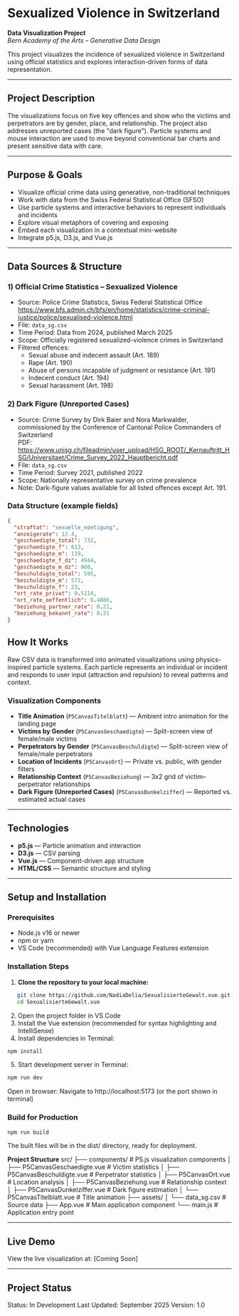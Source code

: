 # Sexualized Violence in Switzerland

**Data Visualization Project**  
*Bern Academy of the Arts – Generative Data Design*

This project visualizes the incidence of sexualized violence in Switzerland using official statistics and explores interaction-driven forms of data representation.

---

## Project Description

The visualizations focus on five key offences and show who the victims and perpetrators are by gender, place, and relationship. The project also addresses unreported cases (the "dark figure"). Particle systems and mouse interaction are used to move beyond conventional bar charts and present sensitive data with care.

---

## Purpose & Goals

- Visualize official crime data using generative, non-traditional techniques  
- Work with data from the Swiss Federal Statistical Office (SFSO)  
- Use particle systems and interactive behaviors to represent individuals and incidents  
- Explore visual metaphors of covering and exposing  
- Embed each visualization in a contextual mini-website  
- Integrate p5.js, D3.js, and Vue.js

---

## Data Sources & Structure

### 1) Official Crime Statistics – Sexualized Violence

- Source: Police Crime Statistics, Swiss Federal Statistical Office  
  <https://www.bfs.admin.ch/bfs/en/home/statistics/crime-criminal-justice/police/sexualised-violence.html>
- File: `data_sg.csv`  
- Time Period: Data from 2024, published March 2025  
- Scope: Officially registered sexualized-violence crimes in Switzerland  
- Filtered offences:
  - Sexual abuse and indecent assault (Art. 189)
  - Rape (Art. 190)
  - Abuse of persons incapable of judgment or resistance (Art. 191)
  - Indecent conduct (Art. 194)
  - Sexual harassment (Art. 198)

### 2) Dark Figure (Unreported Cases)

- Source: Crime Survey by Dirk Baier and Nora Markwalder, commissioned by the Conference of Cantonal Police Commanders of Switzerland  
  PDF: <https://www.unisg.ch/fileadmin/user_upload/HSG_ROOT/_Kernauftritt_HSG/Universitaet/Crime_Survey_2022_Hauptbericht.pdf>
- File: `data_sg.csv`  
- Time Period: Survey 2021, published 2022  
- Scope: Nationally representative survey on crime prevalence  
- Note: Dark-figure values available for all listed offences except Art. 191.

### Data Structure (example fields)

```json
{
  "straftat": "sexuelle_noetigung",
  "anzeigerate": 12.4,
  "geschaedigte_total": 732,
  "geschaedigte_f": 613,
  "geschaedigte_m": 119,
  "geschaedigte_f_dz": 4944,
  "geschaedigte_m_dz": 960,
  "beschuldigte_total": 595,
  "beschuldigte_m": 572,
  "beschuldigte_f": 23,
  "ort_rate_privat": 0.5114,
  "ort_rate_oeffentlich": 0.4886,
  "beziehung_partner_rate": 0.21,
  "beziehung_bekannt_rate": 0.31
}
```

## How It Works

Raw CSV data is transformed into animated visualizations using physics-inspired particle systems. Each particle represents an individual or incident and responds to user input (attraction and repulsion) to reveal patterns and context.

### Visualization Components

- **Title Animation** (`P5CanvasTitelblatt`) — Ambient intro animation for the landing page
- **Victims by Gender** (`P5CanvasGeschaedigte`) — Split-screen view of female/male victims  
- **Perpetrators by Gender** (`P5CanvasBeschuldigte`) — Split-screen view of female/male perpetrators  
- **Location of Incidents** (`P5CanvasOrt`) — Private vs. public, with gender filters  
- **Relationship Context** (`P5CanvasBeziehung`) — 3x2 grid of victim–perpetrator relationships  
- **Dark Figure (Unreported Cases)** (`P5CanvasDunkelziffer`) — Reported vs. estimated actual cases  

---

## Technologies

- **p5.js** — Particle animation and interaction  
- **D3.js** — CSV parsing  
- **Vue.js** — Component-driven app structure  
- **HTML/CSS** — Semantic structure and styling

---

## Setup and Installation

### Prerequisites

- Node.js v16 or newer  
- npm or yarn  
- VS Code (recommended) with Vue Language Features extension

### Installation Steps
1. **Clone the repository to your local machine:**
```bash
   git clone https://github.com/NadiaDelia/SexualisierteGewalt.vue.git
   cd SexualisierteGewalt.vue
```
2. Open the project folder in VS Code
3. Install the Vue extension (recommended for syntax highlighting and IntelliSense)
4. Install dependencies in Terminal:
```bash
npm install
```
5. Start development server in Terminal:
```bash
npm run dev
```
Open in browser: Navigate to http://localhost:5173 (or the port shown in terminal)

### Build for Production
```bash
npm run build
```
The built files will be in the dist/ directory, ready for deployment.

**Project Structure**
src/
├── components/           # P5.js visualization components
│   ├── P5CanvasGeschaedigte.vue    # Victim statistics
│   ├── P5CanvasBeschuldigte.vue    # Perpetrator statistics
│   ├── P5CanvasOrt.vue             # Location analysis
│   ├── P5CanvasBeziehung.vue       # Relationship context
│   ├── P5CanvasDunkelziffer.vue    # Dark figure estimation
│   └── P5CanvasTitelblatt.vue      # Title animation
├── assets/
│   └── data_sg.csv       # Source data
├── App.vue               # Main application component
└── main.js              # Application entry point

---

## Live Demo
View the live visualization at: [Coming Soon]

---

## Project Status
Status: In Development
Last Updated: September 2025
Version: 1.0
